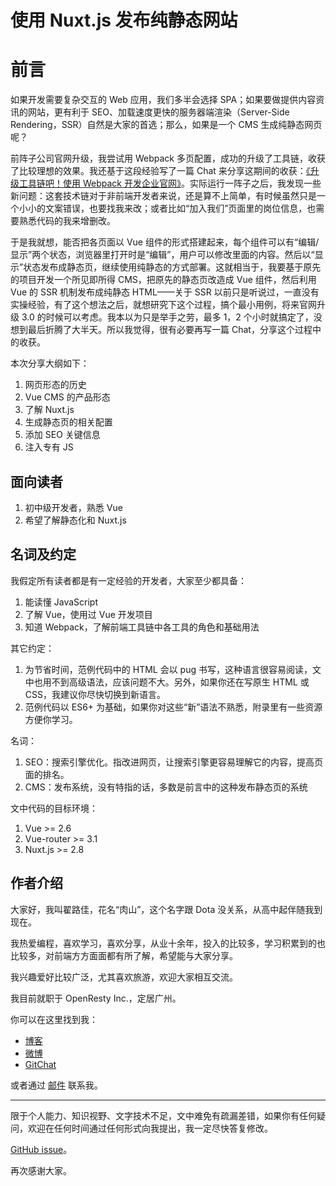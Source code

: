 使用 Nuxt.js 发布纯静态网站
========

前言
========

如果开发需要复杂交互的 Web 应用，我们多半会选择 SPA；如果要做提供内容资讯的网站，更有利于 SEO、加载速度更快的服务器端渲染（Server-Side Rendering，SSR）自然是大家的首选；那么，如果是一个 CMS 生成纯静态网页呢？

前阵子公司官网升级，我尝试用 Webpack 多页配置，成功的升级了工具链，收获了比较理想的效果。我还基于这段经验写了一篇 Chat 来分享这期间的收获：[《升级工具链吧！使用 Webpack 开发企业官网》](https://gitbook.cn/new/gitchat/activity/5cf7ee6b7388a119e2a74d02)。实际运行一阵子之后，我发现一些新问题：这套技术链对于非前端开发者来说，还是算不上简单，有时候虽然只是一个小小的文案错误，也要找我来改；或者比如“加入我们”页面里的岗位信息，也需要熟悉代码的我来增删改。

于是我就想，能否把各页面以 Vue 组件的形式搭建起来，每个组件可以有“编辑/显示”两个状态，浏览器里打开时是“编辑”，用户可以修改里面的内容。然后以“显示”状态发布成静态页，继续使用纯静态的方式部署。这就相当于，我要基于原先的项目开发一个所见即所得 CMS，把原先的静态页改造成 Vue 组件，然后利用 Vue 的 SSR 机制发布成纯静态 HTML——关于 SSR 以前只是听说过，一直没有实操经验，有了这个想法之后，就想研究下这个过程，搞个最小用例，将来官网升级 3.0 的时候可以考虑。我本以为只是举手之劳，最多 1，2 个小时就搞定了，没想到最后折腾了大半天。所以我觉得，很有必要再写一篇 Chat，分享这个过程中的收获。

本次分享大纲如下：

1. 网页形态的历史
2. Vue CMS 的产品形态
3. 了解 Nuxt.js
4. 生成静态页的相关配置
5. 添加 SEO 关键信息
6. 注入专有 JS

面向读者
--------

1. 初中级开发者，熟悉 Vue
2. 希望了解静态化和 Nuxt.js

名词及约定
--------

我假定所有读者都是有一定经验的开发者，大家至少都具备：

1. 能读懂 JavaScript
2. 了解 Vue，使用过 Vue 开发项目
3. 知道 Webpack，了解前端工具链中各工具的角色和基础用法

其它约定：

1. 为节省时间，范例代码中的 HTML 会以 pug 书写，这种语言很容易阅读，文中也用不到高级语法，应该问题不大。另外，如果你还在写原生 HTML 或 CSS，我建议你尽快切换到新语言。
2. 范例代码以 ES6+ 为基础，如果你对这些“新”语法不熟悉，附录里有一些资源方便你学习。

名词：

1. SEO：搜索引擎优化。指改进网页，让搜索引擎更容易理解它的内容，提高页面的排名。
2. CMS：发布系统，没有特指的话，多数是前言中的这种发布静态页的系统

文中代码的目标环境：

1. Vue >= 2.6
2. Vue-router >= 3.1
5. Nuxt.js >= 2.8

作者介绍
-------

大家好，我叫翟路佳，花名“肉山”，这个名字跟 Dota 没关系，从高中起伴随我到现在。

我热爱编程，喜欢学习，喜欢分享，从业十余年，投入的比较多，学习积累到的也比较多，对前端方方面面都有所了解，希望能与大家分享。

我兴趣爱好比较广泛，尤其喜欢旅游，欢迎大家相互交流。

我目前就职于 OpenResty Inc.，定居广州。

你可以在这里找到我：

* [博客](https://blog.meathill.com)
* [微博](https://weibo.com/meathill)
* [GitChat](https://gitbook.cn/gitchat/author/593cb520ef8d9c2863173543)

或者通过 [邮件](mailto:meathill@gmail.com) 联系我。

--------

限于个人能力、知识视野、文字技术不足，文中难免有疏漏差错，如果你有任何疑问，欢迎在任何时间通过任何形式向我提出，我一定尽快答复修改。

[GitHub issue](https://github.com/meathill/gitbook-nuxt-generate-static-site/issues)。

再次感谢大家。

